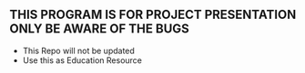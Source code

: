 ## THIS PROGRAM IS FOR PROJECT PRESENTATION ONLY BE AWARE OF THE BUGS
* This Repo will not be updated 
* Use this as Education Resource
